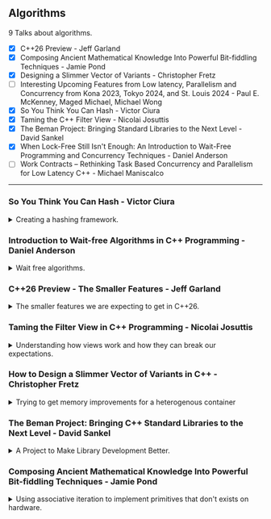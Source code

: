 <!--
// cSpell:ignore hashers Adler32 inplace SWAR Superscalar
-->

<link rel="stylesheet" type="text/css" href="../../markdown-style.css">

## Algorithms

<summary>
9 Talks about algorithms.
</summary>

- [x] C++26 Preview - Jeff Garland
- [x] Composing Ancient Mathematical Knowledge Into Powerful Bit-fiddling Techniques - Jamie Pond
- [x] Designing a Slimmer Vector of Variants - Christopher Fretz
- [ ] Interesting Upcoming Features from Low latency, Parallelism and Concurrency from Kona 2023, Tokyo 2024, and St. Louis 2024 - Paul E. McKenney, Maged Michael, Michael Wong
- [x] So You Think You Can Hash - Victor Ciura
- [x] Taming the C++ Filter View - Nicolai Josuttis
- [x] The Beman Project: Bringing Standard Libraries to the Next Level - David Sankel
- [x] When Lock-Free Still Isn't Enough: An Introduction to Wait-Free Programming and Concurrency Techniques - Daniel Anderson
- [ ] Work Contracts – Rethinking Task Based Concurrency and Parallelism for Low Latency C++ - Michael Maniscalco

---

### So You Think You Can Hash - Victor Ciura

<details>
<summary>
Creating a hashing framework.
</summary>

[So You Think You Can Hash](https://youtu.be/lNR_AWs0q9w?si=D6eY4ngakXcwwrrH), [slides](https://github.com/CppCon/CppCon2024/blob/main/Presentations/So_You_Think_You_Can_Hash.pdf).

we use hashing for efficient data retrieval and storage.

> A hashing "framework" for:
>
> - easy experimenting and benchmarking with different hash algorithms
> - easy swapping of hashing algorithms (later on)
> - hashing complex aggregated user-defined types
> - enabling easy comparisons of hashing techniques

the people who write hash algorithms are mathematicians, they focus on the uniformity of the hashing. but the users are developers, who want to consume algorithms, without being concerned about the details.

associative containers, map input into a container based on the hash value, each slot (bucket) stores a set of records.

the hashing function should be:

- deterministic
- uniformity (as much as possible)
- defined range (constrained)
- non-invertible - hard or impossible to reconstruct the data from the hash - not always required

the questions we ask ourselves

> - How should one combine hash codes from your data members to create a "good" hash function?
> - How does one know if you have a good hash function?
> - If somehow you knew you had a bad hash aggregate function, how would you change it for a type built out of several data members (that are not primitive types)?
> - How to separate concerns: hash algorithms from the aggregation of the digest (combine) and from the collection type itself (HashMap, BTreeMap, etc)?

in the following code example, we want to match all records of a customer, but there is no clear unique identifier for the customer. we would need to somehow create a unique key for the customer.

```cpp
class Customer
{
  std::string firstName;
  std::string lastName;
  int         age;
};
std::unordered_map<Customer, Records> customer_records;
```

there is a built in hashing function, <cpp>std::hash</cpp>, with specializations for common data types.

in our example, we can hash each of the members, but then we need somehow combine them together while maintaining the properties of a good hash key.

```cpp
class Customer
{
  std::string firstName;
  std::string lastName;
  int         age;

  std::size_t hash_code() const
  {
    std::size_t k1 = std::hash<std::string>{}(firstName);
    std::size_t k2 = std::hash<std::string>{}(lastName);
    std::size_t k3 = std::hash<int>{}(age);
    return hash_combine(k1, k2, k3);
  }
};
```

so what's really behind the C++ Standard Library hash function and how do we combine them?

this is one such example, that modifies the value of the input seed.

```cpp
template <class T>
inline void hash_combine(std::size_t & seed, const T & v)
{
  std::hash<T> hasher;
  seed ^= hasher(v) + 0x9e3779b9 + (seed<<6) + (seed>>2);
}
```

however, this only works with the standard hash, and depends on the first seed - so if the seed is zero, we get worse behavior.

so we have actually two steps:

1. hashing data member
2. combining the hashes together

as for the hashing function, there are some common algorithms

- FNV-1a
- SipHash
- Spooky
- Murmur
- CityHash

in truth, the algorithm in the standard library is usually FNV-1a (acronym of Fowl-Noll-Vo), which was designed for fast hash-table and checksum usage (not cryptographically secure).

it has two magic constants, the offset basis and the prime.

```cpp
std::size_t fnv1a(void const * key, std::size_t len)
{
  std::size_t h = 14695981039346656037u;
  unsigned char const * p = static_cast<unsigned char const*>(key);
  unsigned char const * const e = p + len;
  for (; p < e; ++p)
  {
    h = (h ^ *p) * 1099511628211u;
  }
  return h;
}
```

#### Externalizing Hashing

looking at this and other hashing algorithms, there is a common anatomy.

> Anatomy of a Hash Function
>
> 1. Initialize internal state
> 2. Consume bytes into internal state
> 3. Finalize internal state to result type (usually size_t)

if our initialization part is costly, we won't want to do it multiple times. we would also want to expose and externalize those steps, so we could modify them independently.

> What we need to do is to repackage the algorithm, in a generic way (to work with all types of hashers), to make the 3 stages above separately accessible:
>
> 1. Init / construction of the hasher
> 2. Write overloads for primitive/std types (append to the hash)
> 3. Finalize function -> size_t
>
> This technique ensures that:
>
> - we no longer need to have a combine step
> - we're using the same hash algorithm for the entire data structure (no special "glue" for intermediate hash codes)

so, we make the previous function into a stateful object.

```cpp
class fnv1a
{
  std::size_t h = 14695981039346656037u; //initialize internal state

public:
  // consume bytes into internal state
  void operator()(void const * key, std::size_t len) noexcept
  {
    unsigned char const * p = static_cast<unsigned char const*>(key);
    unsigned char const * const e = p + len;
    for (; p < e; ++p)
    {
      h = (h ^ *p) * 1099511628211u;
    }
  }

  explicit operator size_t() noexcept // finalize internal state to size_t
  {
    return h;
  }
};
```

we can update our code for the customer class to include this object, so now we don't have special "glue" for the hash combine step.

```cpp
class Customer
{
  std::string firstName;
  std::string lastName;
  int         age;

  std::size_t hash_code() const
  {
    fnv1a hasher;
    hasher(firstName.data(), firstName.size());
    hasher(lastName.data(), lastName.size());
    hasher(&age, sizeof(age));
    return static_cast<std::size_t>(hasher);
  }
};
```

but what if our class is nested inside another class? that annoying hash_combine comes back!

```cpp
class Sale
{
  Customer customer;
  Product product;
  Date     date;

public:
  std::size_t hash_code() const
  {
    std::size_t h1 = customer.hash_code();
    std::size_t h2 = product.hash_code();
    std::size_t h3 = date.hash_code();

    return hash_combine(h1, h2, h3);
  }
};
```

we would want to have just a single hasher, so we need to modify our hash_code function again. so we make the into arguments, let's call the new function "hash_append".

```cpp
class Customer
{
  std::string firstName;
  std::string lastName;
  int         age;

public:
  friend void hash_append(fnv1a & hasher, const Customer & c)
  {
    hasher(c.firstName.data(), c.firstName.size());
    hasher(c.lastName.data(), c.lastName.size());
    hasher(&c.age, sizeof(c.age));
  }
};

class Sale
{
  Customer customer;
  Product product;
  Date     date;

public:
  friend void hash_append(fnv1a & hasher, const Sale & s)
  {
    hash_append(hasher, s.customer);
    hash_append(hasher, s.product);
    hash_append(hasher, s.date);
  }
};
```

we will also need to create specialized overloads of hash_append for primitive types and std defined types.

we can also make this a template function and pass any hasher.

```cpp
template<class HashAlgorithm>
friend void hash_append(HashAlgorithm & hasher, const Customer & c)
{
  hash_append(hasher, c.firstName);
  hash_append(hasher, c.lastName);
  hash_append(hasher, c.age);
}

template <class HashAlgorithm>
void hash_append(HashAlgorithm & hasher, int i)
{
  hasher(&i, sizeof(i));
}

template <class HashAlgorithm, class T>
void hash_append(HashAlgorithm & hasher, T * p)
{
  hasher(&p, sizeof(p));
}
```

the recipe for hashing so far goes by the following logic.

> Even a complicated class is ultimately made up of scalars, located in discontiguous memory.\
> hash_append() appends each byte to the HashAlgorithm state by "recursing down" into the aggregated data structure to find the scalars.
>
> Steps:
>
> 1. Every type has a hash_append() overload
> 1. Each overload will either call hash_append() on its bases and members, or it will
> 1. send bytes of its memory representation to the HashAlgorithm (scalars)
> 1. No type is aware of the concrete HashAlgorithm implementation

There are still questions about special types, such as <cpp>std::optional</cpp> and <cpp>std::variant</cpp>.

to use this thing in our containers, we add another wrapping layer and pass the new type as the template parameter.

```cpp
template <class HashAlgorithm>
struct GenericHash
{
  using result_type = typename hashAlgorithm::result_type;
  template <class T>
  result_type operator()(const T & t) const noexcept
  {
    HashAlgorithm hasher;
    hash_append(hasher, t);
    return static_cast<result_type>(hasher);
  }
};

std::unordered_set<Customer, GenericHash<fnv1a>> my_set;
```

#### Hashing in Rust

looking at how the Rust language does hashing, and what can we learn from it.\
Rust uses traits, and there's a trait for hashing which requires taking a Hasher.

```rust
// Required method
fn hash<H>(&self, state: &mut H)
  where H: Hasher;

// implementation for Customer type
impl Hash for Customer {
  fn hash<H: Hasher>(&self, state: &mut H) {
    self.first_name.hash(state);
    self.last_name.hash(state);
    self.age.hash(state);
    self.premium.hash(state);
  }
}
```

also using a macro to apply hashing on all properties.

```rust
#[derive(Hash)]
struct Customer {
  first_name: String,
  last_name: String,
  age: i32,
  premium: bool,
}
```

also option to ensure equality and hashing don't deviate from another using `#[derive(PartialEq, Eq,Hash)]`

the trait is implemented for almost all types:

```rust
impl Hash for str {
  #[inline]
  fn hash<H: Hasher>(&self, state: &mut H) {
    state.write_str(self);
  }
}
impl Hash for String {
  #[inline]
  fn hash<H: Hasher>(&self, hasher: &mut H) {
    (**self).hash(hasher) // falls back on the &str impl
  }
}
```

the hasher object has it's own protocol (interface) with required methods.

```rust
let mut hasher = DefaultHasher::new();
hasher.write_u32(1989);
hasher.write_u8(11);
hasher.write_i64(1729);
hasher.write_str("Foo");
println!("Hash is {:x}", hasher.finish());
```

there are some predefine hashers available, and there's a builder to create instances of them.

- RandomState
- DefaultHasher
- SipHasher
- Adler32

</details>

### Introduction to Wait-free Algorithms in C++ Programming - Daniel Anderson

<details>
<summary>
Wait free algorithms.
</summary>

[Introduction to Wait-free Algorithms in C++ Programming](https://youtu.be/kPh8pod0-gk?si=QJad5eqaT7_6x0SM), [slides](https://github.com/CppCon/CppCon2024/blob/main/Presentations/When_Lock-Free_Still_Isn't_Enough.pdf)

lock-free design patterns and wait-free designs.

<cpp>std::atomic</cpp>, <cpp>compare_exchange</cpp>.

we use an example of a _sticky counter_ (it gets stuck at zero) to understand the issue.

```cpp
struct Counter {
  // it the counter is greater than zero, add one and return true
  // otherwise do nothing and return false
  bool increment_if_not_zero();

  // decrement the counter
  // if the counter is now zero, return true
  // otherwise return false
  // precondition: the counter is not zero
  bool decrement();

  // return the current value of the count
  uint64_t read();
};
```

This is used for <cpp>std::weak_ptr\<T>::Lock</cpp> in the C++ Standard Library.

we start with a naive implementation

```cpp
struct Counter {
  bool increment_if_not_zero() {
    if (counter > 0) {
      counter++;
      return true;
    }
    return false;
  }

  bool decrement() {
    return (--counter == 0);
  }
  uint64_t read() { return counter; }
  uint64_t counter{1};
};
```

of course, this isn't thread safe, so we add a <cpp>std::lock_guard</cpp>.

```cpp
struct Counter {
  bool increment_if_not_zero() {
    std::lock_guard g_{m};
    if (counter > 0) {
      counter++;
      return true;
    }
    return false;
  }

  bool decrement() {
    std::lock_guard g_{m};
    return (--counter == 0);
  }

  std::mutex m;
  uint64_t counter {1};
};
```

the above implementations is correct, as it is thread-safe by eliminating concurrency, but it's not efficient, because threads have to wait for the lock to be freed.

> Progress guarantees are a way to theoretically categorize concurrent algorithms:
>
> - **Blocking**: No guarantee
> - **Obstruction free** (progress in isolation): A single thread executed in isolation will complete the operation in a bounded number of steps.
>   - Obstruction-free algorithms are immune to deadlock.
> - **Lock free** (at least one thread makes progress): At any given time, at least one thread is making progress on its operation.
>   - Guarantees system-wide throughput. Some operations are always completing, but individual operations are never guaranteed to ever complete.
> - **Wait free** (all threads make progress): Every operation completes in a bounded number of steps regardless of other concurrent operations.
>   - Guaranteed bounded completion time for every individual operation.

so let's look at the lock-free implementation

```cpp
struct Counter {
  bool increment_if_not_zero() {
    auto current = counter.load();
    while (current > 0 && !counter.compare_exchange_weak(current, current + 1)) { } // empty loop, the value is updated each time.
    return current > 0;
  }

  bool decrement() {
    return counter.fetch_sub(1) == 1;
  }

  uint64_t read() { return counter.load(); }
  std::atomic<uint64_t> counter{1};
};

// the underlying algorithm is something like this
compare_exchange(expected&, desired) {
  if (current_value == expected) {
    current_value = desired;
    return true;
  } else {
    expected = current_value;
    return false;
  }
}
```

we use the <cpp>std::atomic\<T>::compare_exchange_weak</cpp> in a loop. we first atomically read the value with the <cpp>.load()</cpp> method, and then we perform the comparison and increment at the same time, and if our value is not the most updated, we update it and try again. if at any time the value is zero, we exit the loop. for decrementing, we can count on the precondition that the counter isn't zero, and call `.fetch_sub(1) == 1` - we decrement by one and check if the value before us was 1, if it was, then it's now zero and the counter is locked at zero.

> The "CAS loop"
>
> - The so-called "CAS loop" (compare-and-swap loop) is the bread and butter of lock-free algorithms and data structures
>
>   - Read the current state of the data structure
>   - Compute the new desired state from the current state
>   - Commit the change only if no one else has already changed it (compare-exchange)
>   - If someone else changed it, try again
>
> - Progress is lock free because if an operation fails to make progress (the compare-exchange returns false) it can only be because a different operation made progress.
> - Progress is not wait free because a particular operation can fail the CAS loop forever because of competing operations succeeding.

#### Towards a Wait-free Algorithm

> A wait-free algorithm can not contain an unbounded CAS loop
>
> - This does not mean you can not use compare-exchange, just not in an unbounded loop!
> - Most wait-free algorithms will make use of atomic read-modify-write operations:
>   - `compare_exchange_weak/strong`(expected, desired): Atomically replaces the current value with desired if current equals expected, otherwise loads the current value
>   - `fetch_add(x)` / `fetch_sub(x)`: Atomically add/subtract x from the given variable and return the original value
>   - `exchange(desired)`: Stores the value desired and returns the old value

our problem is that threads compete with one another to make progress, and are blocking one another. for a lock-free design, we would want our threads to work together and collaborate. the threads need to be able to detect that others are in progress, which will require some re-design. for our example, we also need a way for threads to signal that they have set the counter to zero or are about to.

our first idea is to use some bits as a flags, one flag marks the counter as being zero - regardless of whats really in it. we hid the flag as the topmost bit, so adding to the counter doesn't change it. we also "linearize" the operations, saying that the "order" they happened was different than reality.

(three different iterations)

we need whoever sets the flag to get the correct response from the decrement operation, so it could perform the clean up. only one thread can take get that response.

```cpp
struct Counter {
  static constexpr uint64_t is_zero = 1ull << 63; // flag bit to indicate the value is zero
  static constexpr uint64_t helped = 1ull << 62; // flag bit to indicate the value is zero, but it wasn't set in a decrement operation
  bool increment_if_not_zero() {
    return (counter.fetch_add(1) & is_zero) == 0; // if someone set the flag, return zero
  }

  bool decrement() {
    if (counter.fetch_sub(1) == 1) { // if the atomic was 1 before we decrement it
      uint64_t e = 0;
      if (counter.compare_exchange_strong(e, is_zero))
      {
        return true; // we managed to push the is_zero value into the counter
      }
      else if ((e & helped) && (counter.exchange(is_zero) & helped))
      {
        // the helping bit was set already by a read operation, we remove the helped flag and and put the is_zero flag
        return true;
      }
    }
    return false;
  }

  uint64_t read() {
    auto val = counter.load();
    if (val == 0 && counter.compare_exchange_strong(val, is_zero | helped)) // set both bits
    {
      return 0; // helping!
    }
    return (val & is_zero) ? 0 : val;
  }
  std::atomic<uint64_t> counter{1};
};
```

#### Summary

benchmarking shows better latency for wait-free counters when there are more threads, but it depends on the workloads (reads vs writes), the more writes there are, lock-free algorithms become better. for workloads that focus on reads, wait-free is usually faster.

> Progress guarantees
>
> - Useful theoretical classification of concurrent algorithms that can inform algorithm design
> - Lock-free algorithms guarantee that one thread is making progress, while wait-free algorithms guarantee that every thread is making progress
>
> Wait-free algorithm design
>
> - The bread-and-butter technique is helping. Operations help concurrent operations rather than waiting for them (blocking) or compete with them (lock-free)
>
> Performance Implications
>
> - Never guess about performance
> - But do hypothesize about performance by analyzing an algorithm’s progress guarantees, and use these progress guarantees to guide the design of your algorithm

</details>

### C++26 Preview - The Smaller Features - Jeff Garland

<details>
<summary>
The smaller features we are expecting to get in C++26.
</summary>

[C++26 Preview - The Smaller Features](https://youtu.be/xmqkRcAslw8?si=YBLLVHaTw0zePma_), [slides](https://github.com/CppCon/CppCon2024/blob/main/Presentations/Cpp_26_Preview.pdf)

Since 2011, there was a decision to follow "the train model" for C++ releases: features which are ready become part of the standard, and features which aren't ready will be shipped in the next release. the standard is shipped on time, no matter which features aren't in it.

there are large features, like reflection, concurrency, and contracts (probably won't be shipped), but also smaller changes, which are less flashy, but will probably be used more in the day-to-day work of many developers.

topics outline:

- Language & Library
  - debugging
  - structured bindings
- Language
  - Templates
  - Misc
  - ~~Contracts~~
  - ~~Reflection~~
- Library
  - string processing
  - format additions
  - containers
  - ranges
  - utilities
  - general math support
  - constexpr all the things
  - ~~concurrency~~
  - ~~simd~~
  - ~~linear algebra and mdspan~~

#### Language and Library

adding user generated <cpp>static_assert</cpp> messages. using compile-time formating, build-time diagnostics.\
adding a reason for function `= delete` declaration, explaining why a method was removed from a overload set, instead of having a comment. also allows "deleting" free function, not just member functions.\
Making the `assert()` legacy macro user friendly, allowing for a custom message errors.

a new library header <cpp>debugging</cpp> that enables special behavior for debugging mode.

```cpp
#include <debugging>

int main()
{
  std::breakpoint_if_debugging(); // stop if in debugger
}
```

structured binding as a condition, first evaluated and then destructred.

```cpp
//before (needs P2497 update to to_chars)
if (auto result = std::to_chars(p, last, 42)) {
  // okay, use char pointer
  auto [ptr, _] = result;
} else {
  // handle errors
  auto [_, ec] = result;
}

//after:
if (auto [to, ec] = std::to_chars(p, last, 42)) {
  auto s = std::string(p, to);
  // ...
}
```

unnamed placeholder variable, using the `_` symbol like many other languages, can also be used in structured binding. it can't be interacted with.

```cpp
std::lock_guard namingIsHard(mutex); // before
std::lock_guard _(mutex); // after
// Structured binding
[[maybe_unused]] auto [x, y, iDontCare] = f(); // before
auto [x, y, _] = f(); // after
```

adding attributes for structured bindings internally to one member, instead of applying it to all the destructred variables. (goes on the right side, rather than the expected left hand side).
Also a new library feature to get the parts of a complex number into a tuple and therefore a structured binding.

#### Language

adding some characters to the basic character set like C23 does.\
static storage for braced initlazyres, reducing copies at runtime.

pack indexing for templating, using square brackets with indexes inside variadic templates at compile time.

```cpp
// syntax is name-of-a-pack ... [constant-expression]
template <typename... T>
constexpr auto first_plus_last(T... values) -> T...[0] {
 return T...[0](values...[0] + values...[sizeof...(values)-1]);
}
int main() {
  //first_plus_last(); // ill formed
  static_assert(first_plus_last(1, 2, 10) == 11);
}
```

passing a concept or variable template to a template-template as parameters, more sophisticated behavior with type system.\
Variadic friend, removing boiler platecode.

#### Library

string processing changes, such interfacing <cpp>stringstream</cpp> from a string-view, calling <cpp>subview</cpp> on a string, concatenating string and string view together with the `+` operator. adding a string-view interface for <cpp>std::bitset</cpp>.\
changes to <cloud>std::to_string</cloud> to better handle floating point values. make it behave similar to <cpp>std::format</cpp>.\
Testing for success of <cpp>\<charconv></cpp> functions (like <cpp>std::to_chars</cpp>), this is required for the change mentioned above for using strcurted bindings inside conditions.

<cpp>std::format</cpp> gets more type-checking at compile time for the arguments.

| expression                            | result                                      |
| ------------------------------------- | ------------------------------------------- |
| `format("{:d}", "I am not a number")` | compile error (invalid specifier for strings) |
| `format("{:7^\*}", "hello")`          | compile error (should be \*^7)                |
| `format("{:>10}", "hello")`           | ok                                          |
| `format("{0:>{1}}", "hello", 10)`     | ok                                          |
| `format("{0:>{2}}", "hello", 10)`     | compile error (argument 2 is out of bounds)   |
| `format("{:>{}}", "hello", "10")`     | runtime error <– wait why runtime?            |

moving away <cpp>std::vformat</cpp> and using <cpp>std::runtime_format</cpp> with a more consistent api. allowing formatting on pointer types and file-system paths. calling <cpp>std::println()</cpp> without any parameters for an empty line.\
range support for <cpp>std::optional</cpp>, used for pipelines. support for optional on reference types, use monadic function <cpp>and_then</cpp>, <cpp>or_else</cpp>.\
adding the <cpp>std::inplace_vector</cpp>, a vector with a known size, doesn't allocate. has some operations which won't throw.\
<cpp>std::span</cpp> and initializer lists, better conversion from types, adding the <cpp>std::span::at()</cpp> interface.

</details>

### Taming the Filter View in C++ Programming - Nicolai Josuttis

<details>
<summary>
Understanding how views work and how they can break our expectations.
</summary>

[Taming the Filter View in C++ Programming](https://youtu.be/c1gfbbE2zts?si=W-CVqtm8G94Bpvk6), [slides](https://github.com/CppCon/CppCon2024/blob/main/Presentations/Taming_the_Cpp_Filter_View.pdf), [event](https://cppcon2024.sched.com/event/1gZh0/taming-the-c-filter-view).

C++20 introduced <cpp>std::ranges</cpp> and <cpp>std::views</cpp>.

we start with a generic print function, it takes an object by reference and iterates over the elements in it.

```cpp
template <typename T>
void print(const T& coll)
{
  for (const auto& elem : coll) {
    std::cout << elem << ' ';
  }
  std::cout << '\n';
}

std::vector<int> coll1{0, 8, 15, 47, 11, 42, 1};
std::set<int> coll2{0, 8, 15, 47, 11, 42, 1};
print(coll1);
print(coll2);
```

since we don't really use the template, lets modify it to use the `auto` keyword,

```cpp
void print(const auto& coll)
{
  for (const auto& elem : coll) {
    std::cout << elem << ' ';
  }
  std::cout << '\n';
}
```

and lets start using views, so we could pass pipelines ranges into the function call.

```cpp
void print(const std::ranges::input_range auto& coll)
{
  for (const auto& elem : coll) {
    std::cout << elem << ' ';
  }
  std::cout << '\n';
}
std::vector<int> coll1{0, 8, 15, 47, 11, 42, 1};
std::set<int> coll2{0, 8, 15, 47, 11, 42, 1};
print(coll1);
print(coll2);
print(std::views::take(coll1, 3)); // print first three elements
print(std::views::take(coll2, 3)); // print first three elements
print(coll1 | std::views::take(3)); // print first three elements
print(coll2 | std::views::take(3)); // print first three elements
print(coll2 | std::views::take(3) | std::views::transform([](auto v){
  return std::to_string(v) + 's';
  }));
```

we could also use range adaptors, such as <cpp>std::views::filter</cpp> /<cpp>std::views::drop</cpp>, or create ranges with <cpp>std::views::iota</cpp>, and compose them all together. the result of all the composing is actually a type, which we don't care about since we're using <cpp>auto</cpp>.

views operate through iterators, the usual `begin` and `end`, an on-the-fly data wrapper that only starts processing the data when we request, not upon creation. pull-model - processing on demand, lazy evaluation. we don't pass values, we pass elements (positions).

there is a possible case that filtering after a transformation causes the filter to occur twice.

```cpp
std::vector<int> coll{ 8, 15, 7, 0, 9 };
// define a view on coll:
auto vColl = coll
  | std::views::transform([] (int i) {
    std::cout << " transform " << i << '\n';
    return -i;
    })
  | std::views::filter([] (int i) {
    std::cout << " filter " << i << '\n';
    return i % 3 == 0;
  });
// and use it:
std::cout << "coll | tx | filter:\n";
for (int val : vColl) {
  std::cout << "val: " << val << '\n';
}
```

this teaches us that we should use the filters as early as possible, compilers can optimize some stuff, but not everything.

#### Filtering

this is linked to the overall performance of using containers.

> - Declaration / default initialization is cheap
> - <cpp>begin()</cpp> (go to the first element) is cheap
> - <cpp>end()</cpp> (go to the position behind the last element) is cheap
> - <cpp>empty()</cpp> (check for no elements) is cheap
> - <cpp>size()</cpp> (ask for the number of elements) is cheap or not provided: <cpp>forward_list</cpp>
> - <cpp>operator[]</cpp> (jump to a specific elements) is cheap or not provided: only for random-access containers (<cpp>std::vector</cpp>, <cpp>std::array</cpp>, <cpp>std::deque</cpp>).

if we want to understand the cost of using a filter view, we need to consider that the first time we call <cpp>std::begin</cpp> on it, it needs to call the operator on the underlying data, and iterate until the first matching element, which is a linear time operation. so now the operation isn't as cheap as we thought it was, and this is also true for the other operators. this is the reason that filters don't provide the <cpp>std::size</cpp> and <cpp>std::operator[]</cpp> methods, and we say that filter iterators don't provide random access operators.

```cpp
std::vector<int> coll{1, 2, 3, 4, 5, 6, 7, 8, 9};
auto isEven = [] (const auto& val) { return val % 2 == 0; };
auto collEven = coll | std::views::filter(isEven);

if (collEven.size() == 0) return; // ERROR
if (collEven.empty()) return; // OK
std::ranges::sort(coll); // OK
std::ranges::sort(collEven); // ERROR: no random_access_range
```

Range based for loops vs manual for loop: the range based loop translates into a loop which takes the begin and end positions once, but the manual loop usually checks against the end position inside the loop. this means multiple calls to the `.end()` member function, which we now know is expensive for filtered views. instead, we can use the internal `.end()` element as the sentinel value, which helps a bit. we also have some issue with reversing ranges. a naive implementation might call the operations again and again.

however, unlike our naive implementation, the standard library filter view (and some other views) cache the first element (begin), we also have support for modifying the underlying data, but it's not always like that.

> Guarantees for Containers
>
> - Declaration / default initialization has constant complexity
> - <cpp>begin()</cpp> has constant complexity
> - <cpp>end()</cpp> has constant complexity
>
> Guarantees for Views
>
> - Initialization has constant complexity
> - <cpp>begin()</cpp> has amortized constant complexity
> - <cpp>end()</cpp> has amortized constant complexity

#### Read and Write Iteration

we start with an example. here is code that doesn't compile.

```cpp
std::vector<int> vec{0, 8, 1, 47, 11, 42, 2};
print(vec);
print(vec | std::views::take(3)); // OK
print(vec | std::views::transform(std::negate{})); // OK

auto gt9 = [] (auto val) { return val > 9; };
print(vec | std::views::filter(gt9)); // compile time error
for (int v : vec | std::views::filter(gt9)) { // OK
  std::cout << v << ' ';
}
```

since we invalidate the cache, our print function can't work, since it expects a const reference. instead, we use universal (forwarding) reference.

```cpp
void print(auto&& coll) {
  for (const auto& elem : coll) {
    std::cout << elem << ' ';
  }
  std::cout << '\n';
}
```

this can lead us to undefined behavior if we use multiple behavior, since if both call the `.begin()` at the same time we might have a runtime error. this is worse than compile time errors. there is an ugly workaround by calling `.empty()` before starting the threads, which means that calling the method is no longer "pure" and it has side effects (caching).

if we modify elements using a filters, we can run into other issues, we aren't allowed to modify elements in a way that makes them not satisfy the filter predicate.

```cpp
std::vector<int> coll{1, 4, 7, 10};
print(coll);
auto isEven = [] (auto&& i) { return i % 2 == 0; };
auto collEven = coll | std::views::filter(isEven);
// add 2 to even elements:
for (int& i : collEven) {
  i += 2;
}
print(coll);
// add 2 to even elements:
for (int& i : collEven) {
  i += 2;
}
print(coll);

// increment even elements:
for (int& i : collEven) {
  i += 1; // Runtime Error: UB: predicate broken 
}
print(coll);
// increment even elements:
for (int& i : collEven) {
  i += 1; // Runtime Error: UB: predicate broken 
}
print(coll);
```

this is really weird, since one of the use cases for views is to find "broken elements" and fix them. so since we know the first iteration works, we need to reuse the filter each time. we also have some weird cases where we need to pass the pipeline/view separately from the underlying range. and there is different behavior when inserting elements between vectors and lists, and we get different behavior when copying the views (depending on how the caching was done).

#### Dealing With Ranges Summary

we saw that things we thought were stable about containers are no longer true when using ranges.

> Basic Container Idioms Broken by Filter Views
>
> - You can iterate if the range is const - **Broken for filters**
> - A read iteration does not change state - **Broken for filters**
> - `empty()` doesn't have side effects - **Broken for filters**
> - Concurrent read iterations are safe - **Broken for filters**
> - A copy of a range has the same state - **Broken for filters**
> - Modifications between iterations are safe - **Broken for filters**
> - Modifications via iterations are safe - **Broken for filters**
>
> How to Use the Filter View:
>
> - Put filters early in a pipeline
> - Apply filter views ad-hoc
>   - Pass views/pipelines without the underlying range
> - Do not modify elements via a filter
>   - or if you modify
>     - do not break the predicate
>     - or iterate only once from begin to end (like an input iterator) - works but formally undefined behavior
>   - You cannot use filter view to "heal" broken elements
> - Do not modify underlying ranges after applying a filter
>   - or if you modify
>     - No `empty()`, `front()`, or read iteration before the modification
> - Do not use filters in concurrent code
>   - or no concurrent iteration, `empty()`, `begin()`, `front()`, `if`
> - Prefer `empty()` over `size()==0`
>
> Design Alternatives for Filter Views:
>
> - `begin()` is cached
>   - Compile-time errors: not usable if `const`
>   - Runtime errors: reading is not stateless, healing broken elements is UB,
trivial modifications cause UB, concurrent reads cause UB
> - `begin()` is initialized during construction
>   - Performance issue: Initialization should have constant complexity
> - `begin()` is thread safe (using mutable)
>   - Performance issue: Makes `begin()` very expensive
> - No caching at all
>   - Performance issue: Some use cases have quadratic complexity
>     - Reverse view should cache instead
>     - Programmers can and have to use workaround (subrange or cacheBeg | filter)
> - No caching and filter iterators become input iterators
>   - Disables algorithms with multiple or reverse iterations
>   - Some non-trivial use cases like with reverse no longer compile

</details>

### How to Design a Slimmer Vector of Variants in C++ - Christopher Fretz

<details>
<summary>
Trying to get memory improvements for a heterogenous container
</summary>

[How to Design a Slimmer Vector of Variants in C++](https://youtu.be/VDoyQyMXdDU?si=y0NF8OjzjPBx-j0Y), [slides](https://github.com/CppCon/CppCon2024/blob/main/Presentations/Designing_a_Slimmer_Vector_of_Variants.pdf), [event](https://cppcon2024.sched.com/event/1gZfD/designing-a-slimmer-vector-of-variants)

> Overview for this Talk
>
> - This talk details my experience in creating a novel solution to an observed problem with memory usage of <cpp>std::vector<std::variant></cpp>
> - The talk starts with the motivating use case, considers several candidate designs, refining as we go, and then presents interesting implications of the approach, benchmarks, and lessons learned
> - I implemented the data structure mostly for the fun of it, as well as to get more familiar with C++20 features
> -T he final presented design in this presentation is a simplified version of the actual data structure, but it should illustrate the point

we want to use containers for variants, but the memory footprint of the default usage is bad.\
for example, the following example shows a vector of three elements, each element is an <cpp>std::variant</cpp>, and has the size of 5008 bytes (the size of the largest type and additional data).

```cpp
struct big_data {
  char data[5000];
};
using combo_type = std::variant<bool, int, double, std::string, big_data>;
int main() {
  std::vector<combo_type> vec {false, 1, 2.0, "three"};
}
```

both <cpp>std::vector</cpp> and <cpp>std::variant</cpp> are generically composable, without special interactions with one-another. <cpp>std::variant</cpp> isn't allowed to allocate data, so it must pessimistically assume the size of the largest type.

our first design candidate is removing the limitation on memory allocation. what would happen if the variant was able to allocate data on the heap? each object would hold the original type tag and a pointer to the data.\
in our example, this would decrease the memory usage, but would result in more heap allocations (even for the small types), indirection calls, and heap fragmentation. this also means that every call to <cpp>std::vector::push_back()</cpp> would now allocate memory on the heap, even if we have already enough capacity in the vector.\
Our next design could use a <cpp>std::pmr</cpp> memory pool, so rather than allocate memory from the heap each time using the global allocator, we can allocate a large chunk once, and then use that chunk for future allocations. this still keeps us using pointers and has the problems of pool bloat and fragmentation.

we could try and make a type-aware vector type, which is designed to store multiple types. we start with having a single chunk of data that we write to and cast back to the user as the correct type. this requires us to know which type is stored in each index.\
We will need some "metadata" for types and offsets. so we store the types and the offsets for each element in the container. this increases the size of the container and requires additional heap memory, but we aren't scaling with types, so it's fine for now.\
**however**, we have a real issue with memory alignments. the compiler has it's own way of handling addresses, which is undefined behavior and platform specific. we can't just manually calculate offsets for addresses. some types can't start on any memory address, they must be aligned. that's how we end up with padding inside our structs.

```cpp
struct example {
  bool flag;
  short state;
  long counter;
}

static_assert(sizeof(example)== 16);
```

we could try writing our container to correctly align the data for each element. we have some built-in stuff from C++.

- <cpp>alignof(T)</cpp> - return the alignment of type T
- <cpp>alignas(T)</cpp> - force a specific alignment like a different type (as long as it's a legal alignment for the type we use)
- <cpp>std::align_val_t(N)</cpp> - combine with the <cpp>new</cpp> operator for aligned allocation.

in our current implementation, about half of the heap memory goes towards the metadata (bytes and offsets), so maybe we can get around this?
since a container will only a handful of types, maybe we don't need that many bytes to distinguish between them, and we can use bitmap instead. also, if we know an upper bound of the number of elements, we can use a smaller integer type to calculate the maximum offset. this could also be re-done in runtime when the container has more elements.

there are some other ideas to do here, which depend on the use case.

#### Implications of the Design

> We now have a candidate design for a data structure that radically reduces the memory footprint from our original example, while retaining the same functionality.\
> This works nicely to solve the original problem, but do these changes have any implications for the data structure's wider API?

in other words, can this still be used the same way as a normal vector of variants?

what do `capacity`, `reserve` and `resize` mean for this data structure? there is a significant complexity for adding and removing elements, there is a challenge of cascading alignments for every element.\
there is also an effect on the `[]` operator. with the standard implementation, the operator returns an l-value reference to the variant, and we call the assignment operator inside the variant.

```cpp
#include <vector>
#include <string>
#include <variant>
#include <iostream>

using combo_type = std::variant<bool, int, double, std::string>;

int main() {
  std::vector<combo_type> vec {false, 1, 2.0, "three"};
  vec[3] = "one plus two";
  std::cout << std::get<std::string>(vec[3]) << std::endl;
}
```

for out modified vector, the operator can't return a reference to a variant, since we don't store something like. we could use a proxy type, but it would leak into the program and cause problems and it's an-anti pattern at this point.

#### Benchmarking the New Vector

we can compare the <cpp>std::vector</cpp> with the new static vector and the dynamic vector, for trivial types, the normal vector and the static version are pretty much the same, but we lose out with objects. the dynamic vector version always has worse performance. adding elements at the end of the container is mostly the same (except for the dynamic vector), getting elements follows the same trend.
</details>

### The Beman Project: Bringing C++ Standard Libraries to the Next Level - David Sankel

<details>
<summary>
A Project to Make Library Development Better.
</summary>

[The Beman Project: Bringing C++ Standard Libraries to the Next Level](https://youtu.be/f4JinCpcQOg?si=PKZzeBMmja864VSI), [slides](https://github.com/CppCon/CppCon2024/blob/main/Presentations/The_Beman_Project.pdf), [event](https://cppcon2024.sched.com/event/1gZgO/the-beman-project-bringing-standard-libraries-to-the-next-level). [beman.exemplar](https://github.com/bemanproject/exemplar)

> "Support the efficient design and adoption of the highest quality C++ standard libraries through implementation experience, user feedback, and technical expertise"\
> ~ the Beman Project statement

The life cycle of a standard library proposal starts with a study group, which is usually domain specific, next is the library evolution incubator group, which determines if the proposal has enough interest and if it's worth pushing forward.\
The library evolution committee does design review, and then the library committee who do the "wording review" and go deep into the text of the proposals. the next step is the Plenary group, and now we start on a working draft.\
A paper (proposal) has a number, and each committee requests revisions.

in most companies, there is a process of how a feature is implemented, with different stages from POC, Beta, user studies and reviews, all that before moving the feature into general availability, when it officially becomes part of the API.\
The C++ standardization doesn't have all those stages, it focuses on the proposal and experts review, but it doesn't have the same end-to-end development cycle.

The Beman project wants to bring that development process into the C++ standard. it is named after boost co-founder _Beman Dawes_ (1939-2020).

> Beman core principles
>
> 1. **Highest quality** - Standards track libraries impact countless engineers and, consequently, should be of the highest quality.
> 2. **Production-ready** - Production feedback necessitates reliable, well-documented software.
> 3. **Industry standard technology** - Where there's industry consensus on best practices, we should take advantage. Innovation in tooling and style is not our purpose.
> 4. **Welcoming and inclusive community** - Broad, useful feedback requires an unobstructed path for using, reviewing, and contributing to Beman libraries. This principle encompasses ergonomics, cross-industry participation, and cultural accommodation.

there are some other stuff, like licenses, naming conventions and cmake stuff.

the proposed lifecycle starts after the proposal gets created, it's not a general library repository, libraries get removed two cycles after being integrated into the standard, and if the proposal is rejected, the library gets removed from the project.

example of using a beman project library. in this case, optionals are treated as ranges.

```cpp
#include <beman/optional26/optional.hpp>
namespace opt = beman::optional26;
int main() {
  opt::optional<int> x = /*…*/;
  for (auto i : x) {
    std::cout << i << ‘\n’;
  }
}

// A person's attributes (e.g., eye color). All attributes are optional.
class Person {
/* ... */
public:
  opt::optional<string> eye_color() const;
};
void foo() {
  vector<Person> people = /* ... */;
  // Compute eye colors of 'people’.
  vector<string> eye_colors = people
    | views::transform(&Person::eye_color)
    | views::join
    | ranges::to<set>()
    | ranges::to<vector>()
}
```

beman.example is a example for creating a beman library, with all the best practices of unit testing, examples, documentations, build, sanitizers and ci/cd.

(how to help and participate and Questions From The Audience)

</details>

### Composing Ancient Mathematical Knowledge Into Powerful Bit-fiddling Techniques - Jamie Pond

<details>
<summary>
Using associative iteration to implement primitives that don't exists on hardware.
</summary>

[Composing Ancient Mathematical Knowledge Into Powerful Bit-fiddling Techniques](https://youtu.be/7n1CVURp0DY?si=eS3hJcGeQMpPjRBn), [slides](https://github.com/CppCon/CppCon2024/blob/main/Presentations/Composing_Ancient_Mathematical_Knowledge_Into_Powerful_Bit-fiddling.pdf), [event](https://cppcon2024.sched.com/event/1gZgy/composing-ancient-mathematical-knowledge-into-powerful-bit-fiddling-techniques)

> New insights from Ancient Egyptian Multiplication gives us the freedom of synthesizing operations that may not be present in the hardware, and doing so with the best performance.\
> So long as your operation can be expressed by the repeated application of associativity.
>
> In particular we have element-wise parallel multiplication of arbitrary widths.

example of using associativity operators:

> Finite Field Exponentiation (Modular Exponentiation)
>
> - Core operation in public-key cryptography (RSA, Diffie-Hellman)
> - Can be implemented by repeated application of _modular multiplication_.
> - Enables efficient computation with very large numbers
> - Essential for the functioning of modern digital life

#### Maths Briefing

- commutativity - the order doesn't matter
- associativity - grouping element together doesn't affect the result (the order still matter)

the Egyptian Multiplication is an algorithm to calculate multiplications, instead of simply adding numbers together, we can cut down the number of iterations needed.

```txt
Algorithm Egyptian(a, b):
  result ← 0
  while true do
    if b is odd then
      result ← result + a
      if b = 0 then
        return result
      end if
    end if
    a ← a + a
    b ← b ÷ 2
  end while
end Algorithm
```

what's actually happening is that the algorithm checks the least significant bit.

```cpp
template <typename T>
constexpr T progressive_egyptian_multiply(T a, T multiplier) {
  T result = 0; // neutral of addition!
  for (;;) {
    if (lsb_is_on(multiplier)) { // equal to is_odd (is the lsb set?)
      result += a;
    } else if (multiplier == 0) { 
      break; // we consumed all the multiplier! 
    }
    a <<= 1; // double
    multiplier ==> 1; // half (consume the LSB)
  }
  return result;
}
```

we can also do this ther way around, and start with the most significant bit. they call this **Associative Iteration**. this saves us a bit of memory, since we don't need to preserve the square. we always double

```txt
Algorithm RegressiveEgyptian(multiplicand, multiplier):
  iterationCount ← number of bits in type T
  result ← 0
  while true do
    if most significant bit of multiplier is 1 then
      result ← result + multiplicand
    end if
    iterationCount ← iterationCount - 1
    if iterationCount = 0 then
      return result
    end if
    result ← result × 2
    multiplier ← multiplier × 2
  end while
end Algorithm
```

or in C++ code.

```cpp
template <typename T>
constexpr T regressive_egyptian_multiply(T a, T multiplier) {
  T iterationCount = sizeof(T) * 8; // the number of bits in the type
  T result = 0; // neutral element for addition
  for (;;) {
    if (msb_is_on(multiplier)) {
      result += a;
    }
    if (!(--iterationCount)) { 
      break; // finished iterating
    }
    result <<= 1; // always double the result
    multiplier =>> 1; // consume the MSB
  }
  return result;
}
```

we can generalize this further, making the algorithm work for all monads operations. it requires knowing the identity function for the operation, and some primitive operation.

#### SWAR Briefing

software SIMD library

> What does Software SIMD via SWAR cost?
>
> - Execution time cost is low: we just use normal general purpose operations.
> - Software SIMD has no lane protection, the cost comes at software implementation time.
> - Ensuring correctness requires lots of bit manipulation, but these operations are very cheap!
> - Superscalar CPUs do speculative, out of order, parallel instruction execution via multiple execution units.
> - Adding 8 8-bit ints takes 1 add + 1 store and some bitwise ops: wildly faster than the normal 8 adds + 8 stores (16 vs 2 operations!)

using the [zoo library](https://github.com/thecppzoo/zoo)

```cpp
template<int NumBitsPerLane, typename UnderlyingType>
struct SWAR { /* impl */ };

static_assert([] {
  using S = swar=:SWAR<8, uint64_t>; // 8 bit lanes, 64 bit underlying type
  S a{0x01'02'03'04'05'06'07'08}; // results in 8 lanes of 8 bits each
  S b{0x01'02'03'04'05'06'07'08};
  S c{0x02'04'06'08'0A'0C'0E'10};
  S sum = a + b;
  return horizontalEquality(sum, c);
}());
```

and we can write our algorithm for the lane wise operation, both for multiplication and exponentiation.

there is some place for optimizations, the number of minimal addition operation changes based the multiplier. the compiler is actually pretty good in understanding that itself. but using the lanes approach can sometime get better compiled code (less instructions).
</details>
